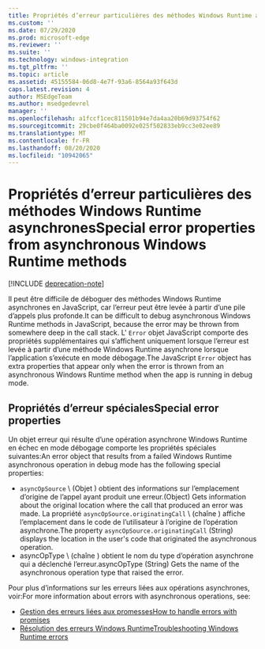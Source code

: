 ```yaml
---
title: Propriétés d’erreur particulières des méthodes Windows Runtime asynchrones
ms.custom: ''
ms.date: 07/29/2020
ms.prod: microsoft-edge
ms.reviewer: ''
ms.suite: ''
ms.technology: windows-integration
ms.tgt_pltfrm: ''
ms.topic: article
ms.assetid: 45155584-06d8-4e7f-93a6-8564a93f643d
caps.latest.revision: 4
author: MSEdgeTeam
ms.author: msedgedevrel
manager: ''
ms.openlocfilehash: a1fccf1cec811501b94e7da4aa20b69d93754f62
ms.sourcegitcommit: 29cbe0f464ba0092e025f502833eb9cc3e02ee89
ms.translationtype: MT
ms.contentlocale: fr-FR
ms.lasthandoff: 08/20/2020
ms.locfileid: "10942065"
---
```

# <span data-ttu-id="41eee-102">Propriétés d’erreur particulières des méthodes Windows Runtime asynchrones</span><span class="sxs-lookup"><span data-stu-id="41eee-102">Special error properties from asynchronous Windows Runtime methods</span></span>  

[!INCLUDE [deprecation-note](../includes/legacy-edge-note.md)]  

<span data-ttu-id="41eee-103">Il peut être difficile de déboguer des méthodes Windows Runtime asynchrones en JavaScript, car l’erreur peut être levée à partir d’une pile d’appels plus profonde.</span><span class="sxs-lookup"><span data-stu-id="41eee-103">It can be difficult to debug asynchronous Windows Runtime methods in JavaScript, because the error may be thrown from somewhere deep in the call stack.</span></span>  <span data-ttu-id="41eee-104">L' `Error` objet JavaScript comporte des propriétés supplémentaires qui s’affichent uniquement lorsque l’erreur est levée à partir d’une méthode Windows Runtime asynchrone lorsque l’application s’exécute en mode débogage.</span><span class="sxs-lookup"><span data-stu-id="41eee-104">The JavaScript `Error` object has extra properties that appear only when the error is thrown from an asynchronous Windows Runtime method when the app is running in debug mode.</span></span>  
  
## <span data-ttu-id="41eee-105">Propriétés d’erreur spéciales</span><span class="sxs-lookup"><span data-stu-id="41eee-105">Special error properties</span></span>  

<span data-ttu-id="41eee-106">Un objet erreur qui résulte d’une opération asynchrone Windows Runtime en échec en mode débogage comporte les propriétés spéciales suivantes:</span><span class="sxs-lookup"><span data-stu-id="41eee-106">An error object that results from a failed Windows Runtime asynchronous operation in debug mode has the following special properties:</span></span>  

*   `asyncOpSource` <span data-ttu-id="41eee-107">\ (Objet \) obtient des informations sur l’emplacement d’origine de l’appel ayant produit une erreur.</span><span class="sxs-lookup"><span data-stu-id="41eee-107">\(Object\) Gets information about the original location where the call that produced an error was made.</span></span>  <span data-ttu-id="41eee-108">La propriété `asyncOpSource.originatingCall` \ (chaîne \) affiche l’emplacement dans le code de l’utilisateur à l’origine de l’opération asynchrone.</span><span class="sxs-lookup"><span data-stu-id="41eee-108">The property `asyncOpSource.originatingCall` \(String\) displays the location in the user's code that originated the asynchronous operation.</span></span>  
*   <span data-ttu-id="41eee-109">asyncOpType \ (chaîne \) obtient le nom du type d’opération asynchrone qui a déclenché l’erreur.</span><span class="sxs-lookup"><span data-stu-id="41eee-109">asyncOpType \(String\) Gets the name of the asynchronous operation type that raised the error.</span></span>  
    
<span data-ttu-id="41eee-110">Pour plus d’informations sur les erreurs liées aux opérations asynchrones, voir:</span><span class="sxs-lookup"><span data-stu-id="41eee-110">For more information about errors with asynchronous operations, see:</span></span>  
  
*   [<span data-ttu-id="41eee-111">Gestion des erreurs liées aux promesses</span><span class="sxs-lookup"><span data-stu-id="41eee-111">How to handle errors with promises</span></span>][PreviousVersionsWindowsAppsHh700337]  
*   [<span data-ttu-id="41eee-112">Résolution des erreurs Windows Runtime</span><span class="sxs-lookup"><span data-stu-id="41eee-112">Troubleshooting Windows Runtime errors</span></span>][PreviousVersionsWindowsAppsHh974350]  

<!-- links -->  

[PreviousVersionsWindowsAppsHh700337]: /previous-versions/windows/apps/hh700337(v=win.10) "Gestion des erreurs liées aux promesses Documents Microsoft"  
[PreviousVersionsWindowsAppsHh974350]: /previous-versions/windows/apps/hh974350(v=win.10) "Résolution des erreurs Windows Runtime (HTML) | Documents Microsoft"  
